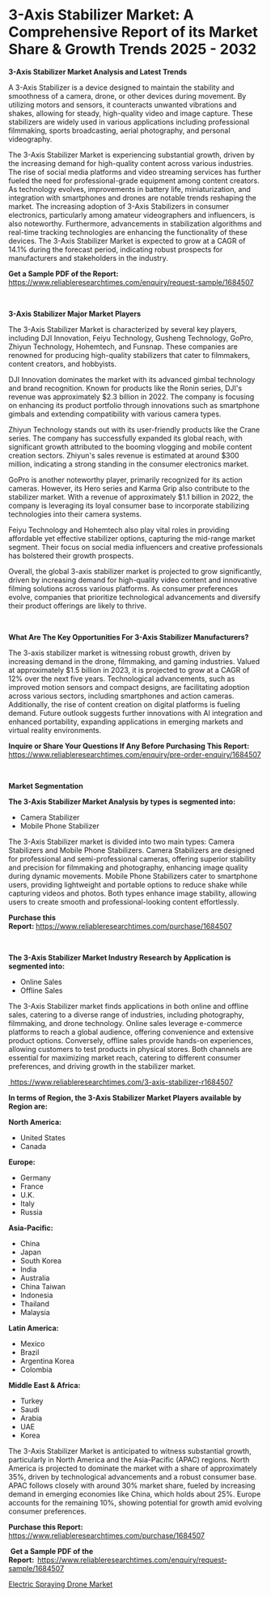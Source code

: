 <p><h1>3-Axis Stabilizer Market: A Comprehensive Report of its Market Share & Growth Trends 2025 - 2032</h1></p><p><strong>3-Axis Stabilizer Market Analysis and Latest Trends</strong></p>
<p><p>A 3-Axis Stabilizer is a device designed to maintain the stability and smoothness of a camera, drone, or other devices during movement. By utilizing motors and sensors, it counteracts unwanted vibrations and shakes, allowing for steady, high-quality video and image capture. These stabilizers are widely used in various applications including professional filmmaking, sports broadcasting, aerial photography, and personal videography.</p><p>The 3-Axis Stabilizer Market is experiencing substantial growth, driven by the increasing demand for high-quality content across various industries. The rise of social media platforms and video streaming services has further fueled the need for professional-grade equipment among content creators. As technology evolves, improvements in battery life, miniaturization, and integration with smartphones and drones are notable trends reshaping the market. The increasing adoption of 3-Axis Stabilizers in consumer electronics, particularly among amateur videographers and influencers, is also noteworthy. Furthermore, advancements in stabilization algorithms and real-time tracking technologies are enhancing the functionality of these devices. The 3-Axis Stabilizer Market is expected to grow at a CAGR of 14.1% during the forecast period, indicating robust prospects for manufacturers and stakeholders in the industry.</p></p>
<p><strong>Get a Sample PDF of the Report:&nbsp;</strong> <a href="https://www.reliableresearchtimes.com/enquiry/request-sample/1684507?utm_campaign=2237&utm_medium=2&utm_source=Github&utm_content=ia&utm_term=26032025&utm_id=3-axis-stabilizer">https://www.reliableresearchtimes.com/enquiry/request-sample/1684507</a></p>
<p>&nbsp;</p>
<p><strong>3-Axis Stabilizer Major Market Players</strong></p>
<p><p>The 3-Axis Stabilizer Market is characterized by several key players, including DJI Innovation, Feiyu Technology, Gusheng Technology, GoPro, Zhiyun Technology, Hohemtech, and Funsnap. These companies are renowned for producing high-quality stabilizers that cater to filmmakers, content creators, and hobbyists.</p><p>DJI Innovation dominates the market with its advanced gimbal technology and brand recognition. Known for products like the Ronin series, DJI's revenue was approximately $2.3 billion in 2022. The company is focusing on enhancing its product portfolio through innovations such as smartphone gimbals and extending compatibility with various camera types.</p><p>Zhiyun Technology stands out with its user-friendly products like the Crane series. The company has successfully expanded its global reach, with significant growth attributed to the booming vlogging and mobile content creation sectors. Zhiyun's sales revenue is estimated at around $300 million, indicating a strong standing in the consumer electronics market.</p><p>GoPro is another noteworthy player, primarily recognized for its action cameras. However, its Hero series and Karma Grip also contribute to the stabilizer market. With a revenue of approximately $1.1 billion in 2022, the company is leveraging its loyal consumer base to incorporate stabilizing technologies into their camera systems.</p><p>Feiyu Technology and Hohemtech also play vital roles in providing affordable yet effective stabilizer options, capturing the mid-range market segment. Their focus on social media influencers and creative professionals has bolstered their growth prospects.</p><p>Overall, the global 3-axis stabilizer market is projected to grow significantly, driven by increasing demand for high-quality video content and innovative filming solutions across various platforms. As consumer preferences evolve, companies that prioritize technological advancements and diversify their product offerings are likely to thrive.</p></p>
<p>&nbsp;</p>
<p><strong>What Are The Key Opportunities For 3-Axis Stabilizer Manufacturers?</strong></p>
<p><p>The 3-axis stabilizer market is witnessing robust growth, driven by increasing demand in the drone, filmmaking, and gaming industries. Valued at approximately $1.5 billion in 2023, it is projected to grow at a CAGR of 12% over the next five years. Technological advancements, such as improved motion sensors and compact designs, are facilitating adoption across various sectors, including smartphones and action cameras. Additionally, the rise of content creation on digital platforms is fueling demand. Future outlook suggests further innovations with AI integration and enhanced portability, expanding applications in emerging markets and virtual reality environments.</p></p>
<p><strong>Inquire or Share Your Questions If Any Before Purchasing This Report:</strong> <a href="https://www.reliableresearchtimes.com/enquiry/pre-order-enquiry/1684507?utm_campaign=2237&utm_medium=2&utm_source=Github&utm_content=ia&utm_term=26032025&utm_id=3-axis-stabilizer">https://www.reliableresearchtimes.com/enquiry/pre-order-enquiry/1684507</a></p>
<p>&nbsp;</p>
<p><strong>Market Segmentation</strong></p>
<p><strong>The 3-Axis Stabilizer Market Analysis by types is segmented into:</strong></p>
<p><ul><li>Camera Stabilizer</li><li>Mobile Phone Stabilizer</li></ul></p>
<p><p>The 3-Axis Stabilizer market is divided into two main types: Camera Stabilizers and Mobile Phone Stabilizers. Camera Stabilizers are designed for professional and semi-professional cameras, offering superior stability and precision for filmmaking and photography, enhancing image quality during dynamic movements. Mobile Phone Stabilizers cater to smartphone users, providing lightweight and portable options to reduce shake while capturing videos and photos. Both types enhance image stability, allowing users to create smooth and professional-looking content effortlessly.</p></p>
<p><strong>Purchase this Report:&nbsp;</strong><a href="https://www.reliableresearchtimes.com/purchase/1684507?utm_campaign=2237&utm_medium=2&utm_source=Github&utm_content=ia&utm_term=26032025&utm_id=3-axis-stabilizer">https://www.reliableresearchtimes.com/purchase/1684507</a></p>
<p>&nbsp;</p>
<p><strong>The 3-Axis Stabilizer Market Industry Research by Application is segmented into:</strong></p>
<p><ul><li>Online Sales</li><li>Offline Sales</li></ul></p>
<p><p>The 3-Axis Stabilizer market finds applications in both online and offline sales, catering to a diverse range of industries, including photography, filmmaking, and drone technology. Online sales leverage e-commerce platforms to reach a global audience, offering convenience and extensive product options. Conversely, offline sales provide hands-on experiences, allowing customers to test products in physical stores. Both channels are essential for maximizing market reach, catering to different consumer preferences, and driving growth in the stabilizer market.</p></p>
<p><a href="https://www.reliableresearchtimes.com/3-axis-stabilizer-r1684507?utm_campaign=2237&utm_medium=2&utm_source=Github&utm_content=ia&utm_term=26032025&utm_id=3-axis-stabilizer">&nbsp;https://www.reliableresearchtimes.com/3-axis-stabilizer-r1684507</a></p>
<p><strong>In terms of Region, the 3-Axis Stabilizer Market Players available by Region are:</strong></p>
<p>
    <p> <strong> North America: </strong>
        <ul>
            <li>United States</li>
            <li>Canada</li>
        </ul>
        </p> 
    <p> <strong> Europe: </strong>
        <ul>
            <li>Germany</li>
            <li>France</li>
            <li>U.K.</li>
            <li>Italy</li>
            <li>Russia</li>
        </ul>
        </p> 
    <p> <strong> Asia-Pacific: </strong>
        <ul>
            <li>China</li>
            <li>Japan</li>
            <li>South Korea</li>
            <li>India</li>
            <li>Australia</li>
            <li>China Taiwan</li>
            <li>Indonesia</li>
            <li>Thailand</li>
            <li>Malaysia</li>
        </ul>
        </p> 
    <p> <strong> Latin America: </strong>
        <ul>
            <li>Mexico</li>
            <li>Brazil</li>
            <li>Argentina Korea</li>
            <li>Colombia</li>
        </ul>
        </p> 
    <p> <strong> Middle East & Africa: </strong>
        <ul>
            <li>Turkey</li>
            <li>Saudi</li>
            <li>Arabia</li>
            <li>UAE</li>
            <li>Korea</li>
        </ul>
    </p>
    </p>
<p><p>The 3-Axis Stabilizer Market is anticipated to witness substantial growth, particularly in North America and the Asia-Pacific (APAC) regions. North America is projected to dominate the market with a share of approximately 35%, driven by technological advancements and a robust consumer base. APAC follows closely with around 30% market share, fueled by increasing demand in emerging economies like China, which holds about 25%. Europe accounts for the remaining 10%, showing potential for growth amid evolving consumer preferences.</p></p>
<p><strong>Purchase this Report: </strong><a href="https://www.reliableresearchtimes.com/purchase/1684507?utm_campaign=2237&utm_medium=2&utm_source=Github&utm_content=ia&utm_term=26032025&utm_id=3-axis-stabilizer">https://www.reliableresearchtimes.com/purchase/1684507</a></p>
<p>&nbsp;<strong>Get a Sample PDF of the Report:&nbsp;&nbsp;</strong><a href="https://www.reliableresearchtimes.com/enquiry/request-sample/1684507?utm_campaign=2237&utm_medium=2&utm_source=Github&utm_content=ia&utm_term=26032025&utm_id=3-axis-stabilizer">https://www.reliableresearchtimes.com/enquiry/request-sample/1684507</a></p>
<p><strong></strong></p>
<p><p><a href="https://github.com/mcfred89/Market-Research-Report-List-1/blob/main/electric-spraying-drone-market.md?utm_campaign=2237&utm_medium=2&utm_source=Github&utm_content=ia&utm_term=26032025&utm_id=3-axis-stabilizer">Electric Spraying Drone Market</a></p></p>